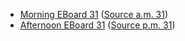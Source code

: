 * [Morning EBoard 31](../eboards.am/eboard.31.html)
  ([Source a.m. 31](../eboards.am/eboard.31.md))
* [Afternoon EBoard 31](../eboards.pm/eboard.31.html)
  ([Source p.m. 31](../eboards.pm/eboard.31.md))

